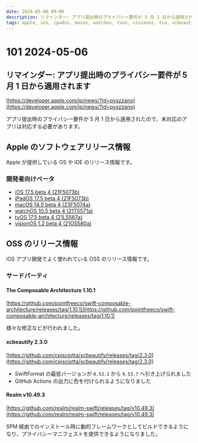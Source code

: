 ```yaml
---
date: 2024-05-06 09:00
description: リマインダー: アプリ提出時のプライバシー要件が 5 月 1 日から適用されます、ほか
tags: apple, ios, ipados, macos, watchos, tvos, visionos, tca, xcbeautify, realm
---
```

# 101 2024-05-06

## リマインダー: アプリ提出時のプライバシー要件が 5 月 1 日から適用されます

[https://developer.apple.com/jp/news/?id=pvszzano](https://developer.apple.com/jp/news/?id=pvszzano)

アプリ提出時のプライバシー要件が 5 月 1 日から適用されたので、未対応のアプリは対応する必要があります。

## Apple のソフトウェアリリース情報

Apple が提供している OS や IDE のリリース情報です。

### 開発者向けベータ

- [iOS 17.5 beta 4 (21F5073b)](https://developer.apple.com/news/releases/?id=04302024a)
- [iPadOS 17.5 beta 4 (21F5073b)](https://developer.apple.com/news/releases/?id=04302024b)
- [macOS 14.5 beta 4 (23F5074a)](https://developer.apple.com/news/releases/?id=04302024c)
- [watchOS 10.5 beta 4 (21T5571a)](https://developer.apple.com/news/releases/?id=04302024g)
- [tvOS 17.5 beta 4 (21L5567a)](https://developer.apple.com/news/releases/?id=04302024e)
- [visionOS 1.2 beta 4 (21O5580a)](https://developer.apple.com/news/releases/?id=04302024f)

## OSS のリリース情報

iOS アプリ開発でよく使われている OSS のリリース情報です。

### サードパーティ

#### The Composable Architecture 1.10.1

[https://github.com/pointfreeco/swift-composable-architecture/releases/tag/1.10.1](https://github.com/pointfreeco/swift-composable-architecture/releases/tag/1.10.1)

様々な修正などが行われました。

#### xcbeautify 2.3.0

[https://github.com/cpisciotta/xcbeautify/releases/tag/2.3.0](https://github.com/cpisciotta/xcbeautify/releases/tag/2.3.0)

- SwiftFormat の最低バージョンが `0.53.1` から `0.53.7` へ引き上げられました
- GitHub Actions の出力に色を付けられるようになりました

#### Realm v10.49.3

[https://github.com/realm/realm-swift/releases/tag/v10.49.3](https://github.com/realm/realm-swift/releases/tag/v10.49.3)

SPM 経由でのインストール時に動的フレームワークとしてビルドできるようになり、プライバシーマニフェストを提供できるようになりました。

